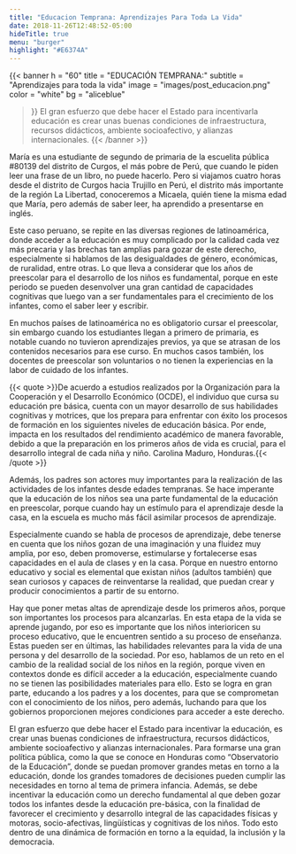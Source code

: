 ```yaml
---
title: "Educacion Temprana: Aprendizajes Para Toda La Vida"
date: 2018-11-26T12:48:52-05:00
hideTitle: true
menu: "burger"
highlight: "#E6374A"
---
```


{{< banner
  h = "60"
  title = "EDUCACIÓN TEMPRANA:"
  subtitle = "Aprendizajes para toda la vida"
  image = "images/post_educacion.png"
  color = "white"
  bg = "aliceblue"
>}}
  El gran esfuerzo que debe hacer el Estado para incentivarla educación es crear unas buenas condiciones de infraestructura, recursos didácticos, ambiente socioafectivo, y alianzas internacionales.
{{< /banner >}}

María es una estudiante de segundo de primaria de la escuelita pública #80139 del distrito de Curgos, el más pobre de Perú, que cuando le piden leer una frase de un libro, no puede hacerlo. Pero si viajamos cuatro horas desde el distrito de Curgos hacia Trujillo en Perú, el distrito más importante de la región La Libertad, conoceremos a Micaela, quién tiene la misma edad que María, pero además de saber leer, ha aprendido a presentarse en inglés.

Este caso peruano, se repite en las diversas regiones de latinoamérica, donde acceder a la educación es muy complicado por la calidad cada vez más precaria y las brechas tan amplias para gozar de este derecho, especialmente si hablamos de las desigualdades de género, económicas, de ruralidad, entre otras.
Lo que lleva a considerar que los años de preescolar para el desarrollo de los niños es fundamental, porque en este periodo se pueden desenvolver una gran cantidad de capacidades cognitivas que luego van a ser fundamentales para el crecimiento de los infantes, como el saber leer y escribir. 

En muchos países de latinoamérica no es obligatorio cursar el preescolar, sin embargo cuando los estudiantes llegan a primero de primaria, es notable cuando no tuvieron aprendizajes previos, ya que se atrasan de los contenidos necesarios para ese curso. En muchos casos también, los docentes de preescolar son voluntarios o no tienen la experiencias en la labor de cuidado de los infantes.

{{< quote >}}De acuerdo a estudios realizados por la Organización para la Cooperación y el Desarrollo Económico (OCDE), el individuo que cursa su educación pre básica, cuenta con un mayor desarrollo de sus habilidades cognitivas y motrices, que los prepara para enfrentar con éxito los procesos de formación en los siguientes niveles de educación básica. Por ende, impacta en los resultados del rendimiento académico de manera favorable, debido a que la preparación en los primeros años de vida es crucial, para el desarrollo integral de cada niña y niño. Carolina Maduro, Honduras.{{< /quote >}}

Además, los padres son actores muy importantes para la realización de las actividades de los infantes desde edades tempranas. Se hace imperante que la educación de los niños sea una parte fundamental de la educación en preescolar, porque cuando hay un estímulo para el aprendizaje desde la casa, en la escuela es mucho más fácil asimilar procesos de aprendizaje.

Especialmente cuando se habla de procesos de aprendizaje, debe tenerse en cuenta que los niños gozan de una imaginación y una fluidez muy amplia, por eso, deben promoverse, estimularse y fortalecerse esas capacidades en el aula de clases y en la casa. Porque en nuestro entorno educativo y social es elemental que existan niños (adultos también) que sean curiosos y capaces de reinventarse la realidad, que puedan crear y producir conocimientos a partir de su entorno.

Hay que poner metas altas de aprendizaje desde los primeros años, porque son importantes los procesos para alcanzarlas. En esta etapa de la vida se aprende jugando, por eso es importante que los niños interioricen su proceso educativo, que le encuentren sentido a su proceso de enseñanza. Estas pueden ser en últimas, las habilidades relevantes para la vida de una persona y del desarrollo de la sociedad.
Por eso, hablamos de un reto en el cambio de la realidad social de los niños en la región, porque viven en contextos donde es difícil acceder a la educación, especialmente cuando no se tienen las posibilidades materiales para ello. Esto se logra en gran parte, educando a los padres y a los docentes, para que se comprometan con el conocimiento de los niños, pero además, luchando para que los gobiernos proporcionen mejores condiciones para acceder a este derecho.

El gran esfuerzo que debe hacer el Estado para incentivar la educación, es crear unas buenas condiciones de infraestructura, recursos didácticos, ambiente socioafectivo y alianzas internacionales. Para formarse una gran política pública, como la que se conoce en Honduras como “Observatorio de la Educación”, donde se puedan promover grandes metas en torno a la educación, donde los grandes tomadores de decisiones pueden cumplir las necesidades en torno al tema de primera infancia.
Además, se debe incentivar la educación como un derecho fundamental al que deben gozar todos los infantes desde la educación pre-básica, con la finalidad de favorecer el crecimiento y desarrollo integral de las capacidades físicas y motoras, socio-afectivas, lingüísticas y cognitivas de los niños. Todo esto dentro de una dinámica de formación en torno a la equidad, la inclusión y la democracia.
